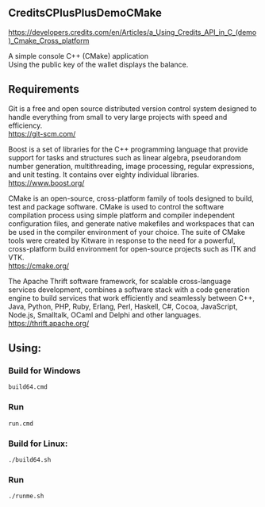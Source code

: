 ## CreditsCPlusPlusDemoCMake
https://developers.credits.com/en/Articles/a_Using_Credits_API_in_C_(demo)_Cmake_Cross_platform

A simple console C++ (CMake) application<br>
Using the public key of the wallet displays the balance.

## Requirements
Git is a free and open source distributed version control system designed to handle everything from small to very large projects with speed and efficiency.<br>
https://git-scm.com/

Boost is a set of libraries for the C++ programming language that provide support for tasks and structures such as linear algebra, pseudorandom number generation, multithreading, image processing, regular expressions, and unit testing. It contains over eighty individual libraries.<br>
https://www.boost.org/

CMake is an open-source, cross-platform family of tools designed to build, test and package software. CMake is used to control the software compilation process using simple platform and compiler independent configuration files, and generate native makefiles and workspaces that can be used in the compiler environment of your choice. The suite of CMake tools were created by Kitware in response to the need for a powerful, cross-platform build environment for open-source projects such as ITK and VTK.<br>
https://cmake.org/

The Apache Thrift software framework, for scalable cross-language services development, combines a software stack with a code generation engine to build services that work efficiently and seamlessly between C++, Java, Python, PHP, Ruby, Erlang, Perl, Haskell, C#, Cocoa, JavaScript, Node.js, Smalltalk, OCaml and Delphi and other languages.<br>
https://thrift.apache.org/

## Using:
### Build for Windows
```shell
build64.cmd
```
### Run
```shell
run.cmd
```

### Build for Linux:
```shell
./build64.sh
```
### Run
```shell
./runme.sh
```
